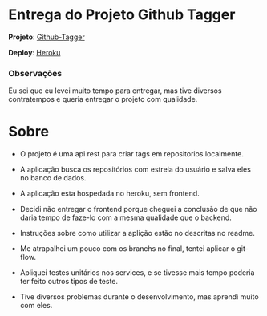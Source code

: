 # Entrega do Projeto Github Tagger

**Projeto**: [Github-Tagger](https://github.com/hbenvenutti/Github-Tagger)

**Deploy**: [Heroku](https://github-tagger-hbenvenutti.herokuapp.com/)

### Observações
Eu sei que eu levei muito tempo para entregar, mas tive diversos contratempos e queria entregar o projeto com qualidade.

# Sobre
* O projeto é uma api rest para criar tags em repositorios localmente.

* A aplicação busca os repositórios com estrela do usuário e salva eles no banco de dados.

* A aplicação esta hospedada no heroku, sem frontend.

* Decidi não entregar o frontend porque cheguei a conclusão de que não daria tempo de faze-lo com a mesma qualidade que o backend.

* Instruções sobre como utilizar a aplição estão no descritas no readme.

* Me atrapalhei um pouco com os branchs no final, tentei aplicar o git-flow.

* Apliquei testes unitários nos services, e se tivesse mais tempo poderia ter feito outros tipos de teste.

* Tive diversos problemas durante o desenvolvimento, mas aprendi muito com eles.
